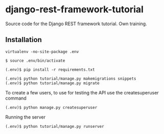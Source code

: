 # django-rest-framework-tutorial
Source code for the Django REST framework tutorial. Own training.

## Installation
```shell
virtualenv -no-site-package .env
```
```shell
$ source .env/bin/activate 
```
```shell
(.env)$ pip install -r requirements.txt
```
```shell
(.env)$ python tutorial/manage.py makemigrations snippets
(.env)$ python tutorial/manage.py migrate
```

To create a few users, to use for testing the API use the createsuperuser command
```shell
(.env)$ python manage.py createsuperuser
```

Running the server
```shell
(.env)$ python tutorial/manage.py runserver
```
